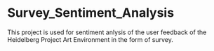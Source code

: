 # Survey_Sentiment_Analysis
This project is used for sentiment anlysis of the user feedback of the Heidelberg Project Art Environment in the form of survey.
